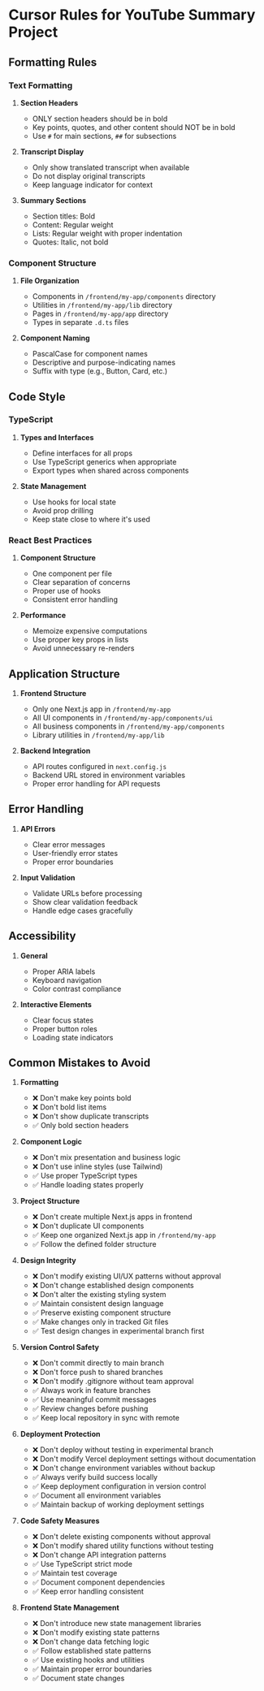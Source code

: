 # Cursor Rules for YouTube Summary Project

## Formatting Rules

### Text Formatting
1. **Section Headers**
   - ONLY section headers should be in bold
   - Key points, quotes, and other content should NOT be in bold
   - Use `#` for main sections, `##` for subsections

2. **Transcript Display**
   - Only show translated transcript when available
   - Do not display original transcripts
   - Keep language indicator for context

3. **Summary Sections**
   - Section titles: Bold
   - Content: Regular weight
   - Lists: Regular weight with proper indentation
   - Quotes: Italic, not bold

### Component Structure
1. **File Organization**
   - Components in `/frontend/my-app/components` directory
   - Utilities in `/frontend/my-app/lib` directory
   - Pages in `/frontend/my-app/app` directory
   - Types in separate `.d.ts` files

2. **Component Naming**
   - PascalCase for component names
   - Descriptive and purpose-indicating names
   - Suffix with type (e.g., Button, Card, etc.)

## Code Style

### TypeScript
1. **Types and Interfaces**
   - Define interfaces for all props
   - Use TypeScript generics when appropriate
   - Export types when shared across components

2. **State Management**
   - Use hooks for local state
   - Avoid prop drilling
   - Keep state close to where it's used

### React Best Practices
1. **Component Structure**
   - One component per file
   - Clear separation of concerns
   - Proper use of hooks
   - Consistent error handling

2. **Performance**
   - Memoize expensive computations
   - Use proper key props in lists
   - Avoid unnecessary re-renders

## Application Structure
1. **Frontend Structure**
   - Only one Next.js app in `/frontend/my-app`
   - All UI components in `/frontend/my-app/components/ui`
   - All business components in `/frontend/my-app/components`
   - Library utilities in `/frontend/my-app/lib`

2. **Backend Integration**
   - API routes configured in `next.config.js`
   - Backend URL stored in environment variables
   - Proper error handling for API requests

## Error Handling
1. **API Errors**
   - Clear error messages
   - User-friendly error states
   - Proper error boundaries

2. **Input Validation**
   - Validate URLs before processing
   - Show clear validation feedback
   - Handle edge cases gracefully

## Accessibility
1. **General**
   - Proper ARIA labels
   - Keyboard navigation
   - Color contrast compliance

2. **Interactive Elements**
   - Clear focus states
   - Proper button roles
   - Loading state indicators

## Common Mistakes to Avoid
1. **Formatting**
   - ❌ Don't make key points bold
   - ❌ Don't bold list items
   - ❌ Don't show duplicate transcripts
   - ✅ Only bold section headers

2. **Component Logic**
   - ❌ Don't mix presentation and business logic
   - ❌ Don't use inline styles (use Tailwind)
   - ✅ Use proper TypeScript types
   - ✅ Handle loading states properly

3. **Project Structure**
   - ❌ Don't create multiple Next.js apps in frontend
   - ❌ Don't duplicate UI components
   - ✅ Keep one organized Next.js app in `/frontend/my-app`
   - ✅ Follow the defined folder structure 

4. **Design Integrity**
   - ❌ Don't modify existing UI/UX patterns without approval
   - ❌ Don't change established design components
   - ❌ Don't alter the existing styling system
   - ✅ Maintain consistent design language
   - ✅ Preserve existing component structure
   - ✅ Make changes only in tracked Git files
   - ✅ Test design changes in experimental branch first

5. **Version Control Safety**
   - ❌ Don't commit directly to main branch
   - ❌ Don't force push to shared branches
   - ❌ Don't modify .gitignore without team approval
   - ✅ Always work in feature branches
   - ✅ Use meaningful commit messages
   - ✅ Review changes before pushing
   - ✅ Keep local repository in sync with remote

6. **Deployment Protection**
   - ❌ Don't deploy without testing in experimental branch
   - ❌ Don't modify Vercel deployment settings without documentation
   - ❌ Don't change environment variables without backup
   - ✅ Always verify build success locally
   - ✅ Keep deployment configuration in version control
   - ✅ Document all environment variables
   - ✅ Maintain backup of working deployment settings

7. **Code Safety Measures**
   - ❌ Don't delete existing components without approval
   - ❌ Don't modify shared utility functions without testing
   - ❌ Don't change API integration patterns
   - ✅ Use TypeScript strict mode
   - ✅ Maintain test coverage
   - ✅ Document component dependencies
   - ✅ Keep error handling consistent

8. **Frontend State Management**
   - ❌ Don't introduce new state management libraries
   - ❌ Don't modify existing state patterns
   - ❌ Don't change data fetching logic
   - ✅ Follow established state patterns
   - ✅ Use existing hooks and utilities
   - ✅ Maintain proper error boundaries
   - ✅ Document state changes 